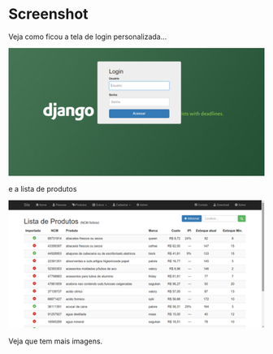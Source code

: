 Screenshot
==========

Veja como ficou a tela de login personalizada...

![login](login.png)

e a lista de produtos

![produtos](produtos.png)

Veja que tem mais imagens.